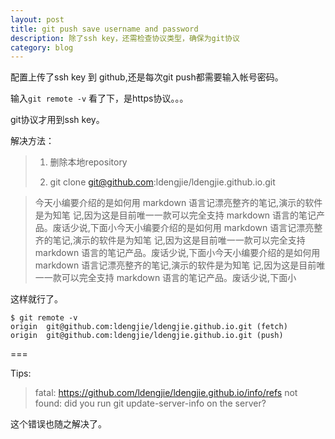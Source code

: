 ```yaml
---
layout: post
title: git push save username and password
description: 除了ssh key，还需检查协议类型，确保为git协议 
category: blog 
---
```


配置上传了ssh key 到 github,还是每次git push都需要输入帐号密码。


输入`git remote -v` 看了下，是https协议。。。

git协议才用到ssh key。

解决方法：

>1. 删除本地repository
>
>2. git clone git@github.com:ldengjie/ldengjie.github.io.git

>今天小编要介绍的是如何用 markdown 语言记漂亮整齐的笔记,演示的软件是为知笔 记,因为这是目前唯一一款可以完全支持 markdown 语言的笔记产品。废话少说,下面小今天小编要介绍的是如何用 markdown 语言记漂亮整齐的笔记,演示的软件是为知笔 记,因为这是目前唯一一款可以完全支持 markdown 语言的笔记产品。废话少说,下面小今天小编要介绍的是如何用 markdown 语言记漂亮整齐的笔记,演示的软件是为知笔 记,因为这是目前唯一一款可以完全支持 markdown 语言的笔记产品。废话少说,下面小

这样就行了。

    $ git remote -v
    origin  git@github.com:ldengjie/ldengjie.github.io.git (fetch)
    origin  git@github.com:ldengjie/ldengjie.github.io.git (push)


===

Tips:

>fatal: https://github.com/ldengjie/ldengjie.github.io/info/refs not found: did you run git update-server-info on the server?

这个错误也随之解决了。
